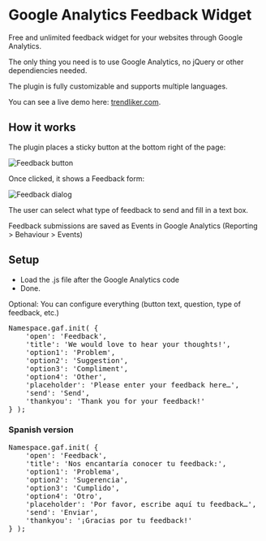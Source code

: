 
# Google Analytics Feedback Widget


Free and unlimited feedback widget for your websites through Google Analytics.

The only thing you need is to use Google Analytics, no jQuery or other dependiencies needed.

The plugin is fully customizable and supports multiple languages.

You can see a live demo here: <a href="http://trendliker.com/">trendliker.com</a>.



## How it works


The plugin places a sticky button at the bottom right of the page:

![Feedback button](https://cloud.githubusercontent.com/assets/141241/6185187/ce03b870-b36b-11e4-86a7-a6ef880f95ec.png)

Once clicked, it shows a Feedback form:

![Feedback dialog](https://cloud.githubusercontent.com/assets/141241/6185199/f122f686-b36b-11e4-8858-fb8869824b82.png)

The user can select what type of feedback to send and fill in a text box.

Feedback submissions are saved as Events in Google Analytics (Reporting > Behaviour > Events)



## Setup


- Load the .js file after the Google Analytics code
- Done.

Optional: You can configure everything (button text, question, type of feedback, etc.)

<pre>Namespace.gaf.init( {
	'open': 'Feedback',
	'title': 'We would love to hear your thoughts!',
	'option1': 'Problem',
	'option2': 'Suggestion',
	'option3': 'Compliment',
	'option4': 'Other',
	'placeholder': 'Please enter your feedback here&hellip;',
	'send': 'Send',
	'thankyou': 'Thank you for your feedback!'
} );</pre>


### Spanish version

<pre>Namespace.gaf.init( {
	'open': 'Feedback',
	'title': 'Nos encantaría conocer tu feedback:',
	'option1': 'Problema',
	'option2': 'Sugerencia',
	'option3': 'Cumplido',
	'option4': 'Otro',
	'placeholder': 'Por favor, escribe aquí tu feedback&hellip;',
	'send': 'Enviar',
	'thankyou': '¡Gracias por tu feedback!'
} );</pre>
